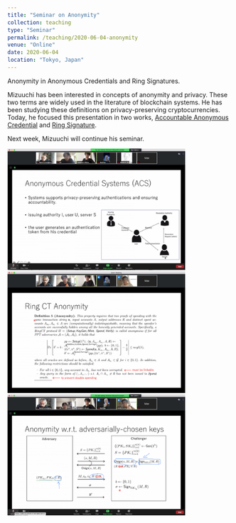 ```yaml
---
title: "Seminar on Anonymity"
collection: teaching
type: "Seminar"
permalink: /teaching/2020-06-04-anonymity
venue: "Online"
date: 2020-06-04
location: "Tokyo, Japan"
---
```


Anonymity in Anonymous Credentials and Ring Signatures.

Mizuuchi has been interested in concepts of anonymity and privacy. These two terms are widely used
in the literature of blockchain systems. He has been studying these definitions on privacy-preserving cryptocurrencies. Today, he focused this presentation in two works, [Accountable Anonymous Credential](https://link.springer.com/chapter/10.1007/978-981-13-1483-4_3)   and [Ring Signature](https://eprint.iacr.org/2005/304.pdf).

Next week, Mizuuchi will continue his seminar.


<img src="/images/teaching/2020-06-04/anon-1.png" width="400">

<img src="/images/teaching/2020-06-04/anon-2.png" width="400">

<img src="/images/teaching/2020-06-04/anon-3.png" width="400">

